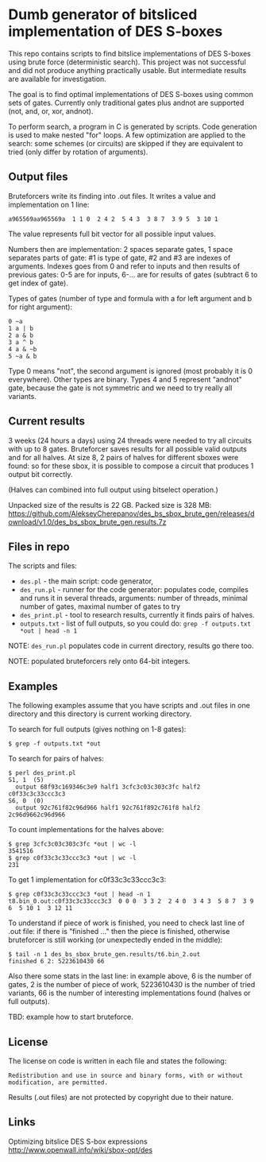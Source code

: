 # Dumb generator of bitsliced implementation of DES S-boxes

This repo contains scripts to find bitslice implementations of DES S-boxes using brute force (deterministic search). This project was not successful and did not produce anything practically usable. But intermediate results are available for investigation.

The goal is to find optimal implementations of DES S-boxes using common sets of gates. Currently only traditional gates plus andnot are supported (not, and, or, xor, andnot).

To perform search, a program in C is generated by scripts. Code generation is used to make nested "for" loops. A few optimization are applied to the search: some schemes (or circuits) are skipped if they are equivalent to tried (only differ by rotation of arguments).

## Output files

Bruteforcers write its finding into .out files. It writes a value and implementation on 1 line:

```
a965569aa965569a  1 1 0  2 4 2  5 4 3  3 8 7  3 9 5  3 10 1  
```

The value represents full bit vector for all possible input values.

Numbers then are implementation: 2 spaces separate gates, 1 space separates parts of gate: #1 is type of gate, #2 and #3 are indexes of arguments. Indexes goes from 0 and refer to inputs and then results of previous gates: 0-5 are for inputs, 6-... are for results of gates (subtract 6 to get index of gate).

Types of gates (number of type and formula with a for left argument and b for right argument):
```
0 ~a
1 a | b
2 a & b
3 a ^ b
4 a & ~b
5 ~a & b
```

Type 0 means "not", the second argument is ignored (most probably it is 0 everywhere). Other types are binary. Types 4 and 5 represent "andnot" gate, because the gate is not symmetric and we need to try really all variants.

## Current results

3 weeks (24 hours a days) using 24 threads were needed to try all circuits with up to 8 gates. Bruteforcer saves results for all possible valid outputs and for all halves. At size 8, 2 pairs of halves for different sboxes were found: so for these sbox, it is possible to compose a circuit that produces 1 output bit correctly.

(Halves can combined into full output using bitselect operation.)

Unpacked size of the results is 22 GB. Packed size is 328 MB:
https://github.com/AlekseyCherepanov/des_bs_sbox_brute_gen/releases/download/v1.0/des_bs_sbox_brute_gen.results.7z

## Files in repo

The scripts and files:
  * `des.pl` - the main script: code generator,
  * `des_run.pl` - runner for the code generator: populates code, compiles and runs it in several threads, arguments: number of threads, minimal number of gates, maximal number of gates to try
  * `des_print.pl` - tool to research results, currently it finds pairs of halves.
  * `outputs.txt` - list of full outputs, so you could do: `grep -f outputs.txt *out | head -n 1`

NOTE: `des_run.pl` populates code in current directory, results go there too.

NOTE: populated bruteforcers rely onto 64-bit integers.

## Examples

The following examples assume that you have scripts and .out files in one directory and this directory is current working directory.

To search for full outputs (gives nothing on 1-8 gates):

```
$ grep -f outputs.txt *out
```

To search for pairs of halves:

```
$ perl des_print.pl
S1, 1  (5)
  output 68f93c169346c3e9 half1 3cfc3c03c303c3fc half2 c0f33c3c33ccc3c3
S6, 0  (0)
  output 92c761f82c96d966 half1 92c761f892c761f8 half2 2c96d9662c96d966
```

To count implementations for the halves above:

```
$ grep 3cfc3c03c303c3fc *out | wc -l
3541516
$ grep c0f33c3c33ccc3c3 *out | wc -l
231
```

To get 1 implementation for c0f33c3c33ccc3c3:

```
$ grep c0f33c3c33ccc3c3 *out | head -n 1
t8.bin_0.out:c0f33c3c33ccc3c3  0 0 0  3 3 2  2 4 0  3 4 3  5 8 7  3 9 6  5 10 1  3 12 11
```

To understand if piece of work is finished, you need to check last line of .out file: if there is "finished ..." then the piece is finished, otherwise bruteforcer is still working (or unexpectedly ended in the middle):

```
$ tail -n 1 des_bs_sbox_brute_gen.results/t6.bin_2.out
finished 6 2: 5223610430 66
```

Also there some stats in the last line: in example above, 6 is the number of gates, 2 is the number of piece of work, 5223610430 is the number of tried variants, 66 is the number of interesting implementations found (halves or full outputs).

TBD: example how to start bruteforce.

## License

The license on code is written in each file and states the following:

`Redistribution and use in source and binary forms, with or without modification, are permitted.`

Results (.out files) are not protected by copyright due to their nature.

## Links

Optimizing bitslice DES S-box expressions
http://www.openwall.info/wiki/sbox-opt/des
